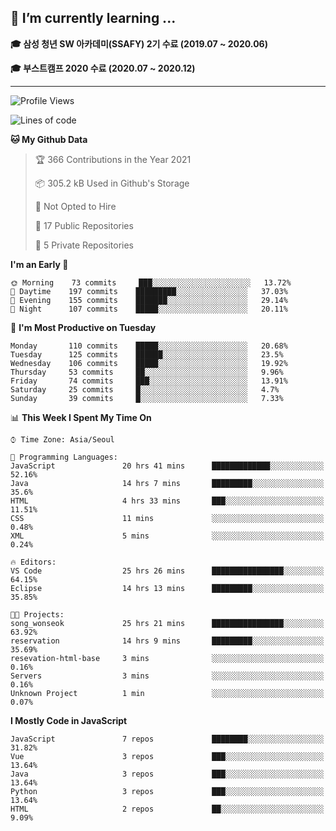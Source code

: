 ## 🌱 I’m currently learning ...

**🎓 삼성 청년 SW 아카데미(SSAFY) 2기 수료 (2019.07 ~ 2020.06)**

**🎓 부스트캠프 2020 수료 (2020.07 ~ 2020.12)**
 
-----

<!--START_SECTION:waka-->
![Profile Views](http://img.shields.io/badge/Profile%20Views-2-blue)

![Lines of code](https://img.shields.io/badge/From%20Hello%20World%20I%27ve%20Written-2.9%20million%20lines%20of%20code-blue)

**🐱 My Github Data** 

> 🏆 366 Contributions in the Year 2021
 > 
> 📦 305.2 kB Used in Github's Storage 
 > 
> 🚫 Not Opted to Hire
 > 
> 📜 17 Public Repositories 
 > 
> 🔑 5 Private Repositories  
 > 
**I'm an Early 🐤** 

```text
🌞 Morning    73 commits     ███░░░░░░░░░░░░░░░░░░░░░░   13.72% 
🌆 Daytime    197 commits    █████████░░░░░░░░░░░░░░░░   37.03% 
🌃 Evening    155 commits    ███████░░░░░░░░░░░░░░░░░░   29.14% 
🌙 Night      107 commits    █████░░░░░░░░░░░░░░░░░░░░   20.11%

```
📅 **I'm Most Productive on Tuesday** 

```text
Monday       110 commits    █████░░░░░░░░░░░░░░░░░░░░   20.68% 
Tuesday      125 commits    ██████░░░░░░░░░░░░░░░░░░░   23.5% 
Wednesday    106 commits    █████░░░░░░░░░░░░░░░░░░░░   19.92% 
Thursday     53 commits     ██░░░░░░░░░░░░░░░░░░░░░░░   9.96% 
Friday       74 commits     ███░░░░░░░░░░░░░░░░░░░░░░   13.91% 
Saturday     25 commits     █░░░░░░░░░░░░░░░░░░░░░░░░   4.7% 
Sunday       39 commits     █░░░░░░░░░░░░░░░░░░░░░░░░   7.33%

```


📊 **This Week I Spent My Time On** 

```text
⌚︎ Time Zone: Asia/Seoul

💬 Programming Languages: 
JavaScript               20 hrs 41 mins      █████████████░░░░░░░░░░░░   52.16% 
Java                     14 hrs 7 mins       █████████░░░░░░░░░░░░░░░░   35.6% 
HTML                     4 hrs 33 mins       ███░░░░░░░░░░░░░░░░░░░░░░   11.51% 
CSS                      11 mins             ░░░░░░░░░░░░░░░░░░░░░░░░░   0.48% 
XML                      5 mins              ░░░░░░░░░░░░░░░░░░░░░░░░░   0.24%

🔥 Editors: 
VS Code                  25 hrs 26 mins      ████████████████░░░░░░░░░   64.15% 
Eclipse                  14 hrs 13 mins      █████████░░░░░░░░░░░░░░░░   35.85%

🐱‍💻 Projects: 
song_wonseok             25 hrs 21 mins      ████████████████░░░░░░░░░   63.92% 
reservation              14 hrs 9 mins       █████████░░░░░░░░░░░░░░░░   35.69% 
resevation-html-base     3 mins              ░░░░░░░░░░░░░░░░░░░░░░░░░   0.16% 
Servers                  3 mins              ░░░░░░░░░░░░░░░░░░░░░░░░░   0.16% 
Unknown Project          1 min               ░░░░░░░░░░░░░░░░░░░░░░░░░   0.07%

```

**I Mostly Code in JavaScript** 

```text
JavaScript               7 repos             ████████░░░░░░░░░░░░░░░░░   31.82% 
Vue                      3 repos             ███░░░░░░░░░░░░░░░░░░░░░░   13.64% 
Java                     3 repos             ███░░░░░░░░░░░░░░░░░░░░░░   13.64% 
Python                   3 repos             ███░░░░░░░░░░░░░░░░░░░░░░   13.64% 
HTML                     2 repos             ██░░░░░░░░░░░░░░░░░░░░░░░   9.09%

```



<!--END_SECTION:waka-->
